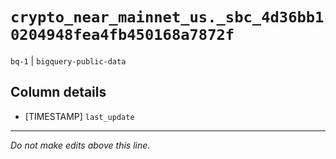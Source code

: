 # `crypto_near_mainnet_us._sbc_4d36bb10204948fea4fb450168a7872f`
`bq-1` | `bigquery-public-data`

## Column details
* [TIMESTAMP] `last_update`

-------------------------------------------------------------------------------
*Do not make edits above this line.*

